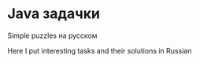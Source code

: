 # Java задачки
Simple puzzles на русском

Here I put interesting tasks and their solutions in Russian
